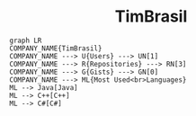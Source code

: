 <h1 align="center">TimBrasil</h1>

```mermaid
graph LR
COMPANY_NAME{TimBrasil}
COMPANY_NAME ---> U{Users} ---> UN[1]
COMPANY_NAME ---> R{Repositories} ---> RN[3]
COMPANY_NAME ---> G{Gists} ---> GN[0]
COMPANY_NAME ---> ML{Most Used<br>Languages}
ML --> Java[Java]
ML --> C++[C++]
ML --> C#[C#]
```
